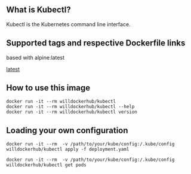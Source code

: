 ## What is Kubectl?

Kubectl is the Kubernetes command line interface.

## Supported tags and respective Dockerfile links

based with alpine:latest

[latest](https://github.com/willzhang/docker-images/blob/master/kubectl/Dockerfile)


## How to use this image

```
docker run -it --rm willdockerhub/kubectl
docker run -it --rm willdockerhub/kubectl --help
docker run -it --rm willdockerhub/kubectl version
```

## Loading your own configuration
```
docker run -it --rm  -v /path/to/your/kube/config:/.kube/config willdockerhub/kubectl apply -f deployment.yaml

docker run -it --rm  -v /path/to/your/kube/config:/.kube/config willdockerhub/kubectl get pods
```
